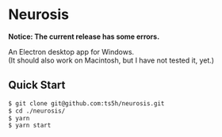 # Neurosis

**Notice: The current release has some errors.**

An Electron desktop app for Windows.  
(It should also work on Macintosh, but I have not tested it, yet.)

## Quick Start
```bash
$ git clone git@github.com:ts5h/neurosis.git
$ cd ./neurosis/
$ yarn
$ yarn start
```
